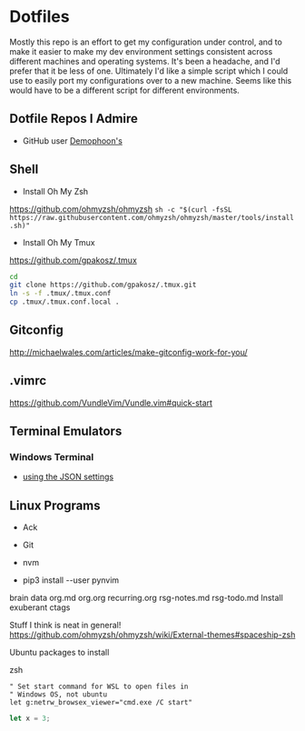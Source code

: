 # Dotfiles

Mostly this repo is an effort to get my configuration under control, and to make it easier to make my dev environment settings consistent across different machines and operating systems. It's been a headache, and I'd prefer that it be less of one. Ultimately I'd like a simple script which I could use to easily port my configurations over to a new machine. Seems like this would have to be a different script for different environments.

## Dotfile Repos I Admire

- GitHub user [Demophoon's](https://github.com/demophoon/dotfiles)

## Shell

* Install Oh My Zsh

https://github.com/ohmyzsh/ohmyzsh
`sh -c "$(curl -fsSL https://raw.githubusercontent.com/ohmyzsh/ohmyzsh/master/tools/install.sh)"`

* Install Oh My Tmux

https://github.com/gpakosz/.tmux
```bash
cd
git clone https://github.com/gpakosz/.tmux.git
ln -s -f .tmux/.tmux.conf
cp .tmux/.tmux.conf.local .
```

## Gitconfig

http://michaelwales.com/articles/make-gitconfig-work-for-you/

## .vimrc
 
https://github.com/VundleVim/Vundle.vim#quick-start

## Terminal Emulators

### Windows Terminal

* [using the JSON settings](https://github.com/microsoft/terminal/blob/master/doc/cascadia/SettingsSchema.md)

## Linux Programs

* Ack
* Git
* nvm

* pip3 install --user pynvim

brain data org.md org.org recurring.org rsg-notes.md rsg-todo.md Install exuberant ctags

Stuff I think is neat in general!
https://github.com/ohmyzsh/ohmyzsh/wiki/External-themes#spaceship-zsh

Ubuntu packages to install

zsh

```vimscript
" Set start command for WSL to open files in
" Windows OS, not ubuntu
let g:netrw_browsex_viewer="cmd.exe /C start"
```

```javascript
let x = 3;
```

